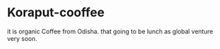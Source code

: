 # Koraput-cooffee
it is organic Coffee from Odisha. that going to be lunch as global venture very soon.  
